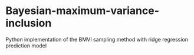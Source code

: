 # Bayesian-maximum-variance-inclusion
Python implementation of the BMVI sampling method with ridge regression prediction model 
